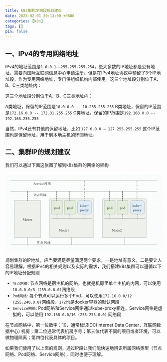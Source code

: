 ```yaml
---
title: k8s集群IP网段规划建议
date: 2023-02-01 20:13:00 +0800
categories: [k8s]
tags: []
pin: false
---
```


## 一、IPv4的专用网络地址

IPv4的地址范围是`1.0.0.1——255.255.255.254`，绝大多数的IP地址都是公有地址，需要向国际互联网信息中心申请注册。但是在IPv4地址协议中预留了3个IP地址段，作为专用网络地址，专门供组织机构内部使用。这三个地址段分别位于A、B、C三类地址内：

这三个地址段分别位于A、B、C三类地址内：

A类地址，保留的IP范围是`10.0.0.0 -- 10.255.255.255`
B类地址，保留的IP范围是`172.16.0.0 -- 172.31.255.255`
C类地址，保留的IP范围是`192.168.0.0 -- 192.168.255.255`

当然，IPv4还有其他的保留地址，比如 `127.0.0.0 – 127.255.255.255` 这个IP范围也是保留地址，用于到本地主机的环回地址。

## 二、集群IP的规划建议

我们可以通过下面这张图了解到k8s集群的网络的架构

![./img/k8s_basic/net.png](/img/k8s_basic/kb11-net.png)

规划集群的IP地址，应当要满足尽量满足两个要求，一是地址有意义，二是要让人容易理解。根据IPv4的相关规则以及实际的需求，我们搭建k8s集群可以遵循以下的IP地址分配规则

- `节点网络`: 节点网络是宿主机的网络，也就是机房里单个主机的内网，可以使用 `10.0.0.0/8 (255.0.0.0)`网络段
- `Pod网络`: 每个节点可以运行多个Pod，可以使用`172.16.0.0/12 (255.240.0.0)`网络段，`172`也是docker容器的默认网段
- `Service网络`: Pod网络和Service网络通过kube-proxy相连，Service网络是虚拟的，可以使用 `192.168.0.0/16 (255.255.0.0)` 网络段

在节点网络中，第一位数字：10，通常标识IDC(Internet Data Center，互联网数据中心) 机房；第二位通常代表机房序号；第三位代表不同的项目或者环境，可以做物理隔离；第四位代表具体的项目。

如果我们使用了以上面的规则，通过IP段让我们能快速地辨识所属网络类型（节点网络、Pod网络、Service网络），同时也便于理解。
